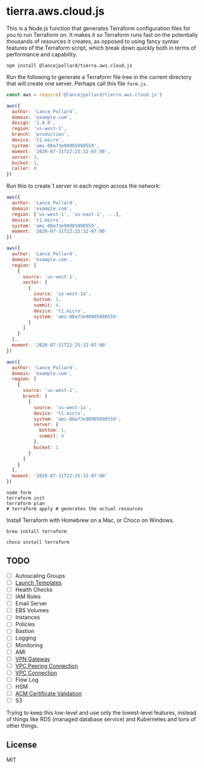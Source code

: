 
# tierra.aws.cloud.js

This is a Node.js function that generates Terraform configuration files for you to run Terraform on. It makes it so Terraform runs fast on the potentially thousands of resources it creates, as opposed to using fancy syntax features of the Terraform script, which break down quickly both in terms of performance and capability.

```
npm install @lancejpollard/tierra.aws.cloud.js
```

Run the following to generate a Terraform file tree in the current directory that will create one server. Perhaps call this file `form.js`.

```js
const aws = require('@lancejpollard/tierra.aws.cloud.js')

aws({
  author: 'Lance Pollard',
  domain: 'example.com',
  design: '1.0.0',
  region: 'us-west-1',
  branch: 'production',
  device: 't1.micro',
  system: 'ami-08a73e98905090559',
  moment: '2020-07-31T22:25:32-07:00',
  server: 1,
  bucket: 1,
  caller: 0
})
```

Run this to create 1 server in each region across the network:

```js
aws({
  author: 'Lance Pollard',
  domain: 'example.com',
  region: ['us-west-1', 'us-east-1', ...],
  device: 't1.micro',
  system: 'ami-08a73e98905090559',
  moment: '2020-07-31T22:25:32-07:00'
})
```

```js
aws({
  author: 'Lance Pollard',
  domain: 'example.com',
  region: [
    {
      source: 'us-west-1',
      sector: [
        {
          source: 'us-west-1a',
          bottom: 1,
          summit: 4,
          device: 't1.micro',
          system: 'ami-08a73e98905090559'
        }
      ]
    }
  ],
  moment: '2020-07-31T22:25:32-07:00'
})
```

```js
aws({
  author: 'Lance Pollard',
  domain: 'example.com',
  region: [
    {
      source: 'us-west-1',
      branch: [
        {
          source: 'us-west-1a',
          device: 't1.micro',
          system: 'ami-08a73e98905090559',
          server: {
            bottom: 1,
            summit: 4
          },
          bucket: 1
        }
      ]
    }
  ],
  moment: '2020-07-31T22:25:32-07:00'
})
```

```
node form
terraform init
terraform plan
# terraform apply # generates the actual resources
```

Install Terraform with Homebrew on a Mac, or Choco on Windows.

```
brew install terraform
```

```
choco install terraform
```

## TODO

- [ ] Autoscaling Groups
- [ ] [Launch Templates](https://registry.terraform.io/providers/hashicorp/aws/latest/docs/resources/launch_template)
- [ ] Health Checks
- [ ] IAM Roles
- [ ] Email Server
- [ ] EBS Volumes
- [ ] Instances
- [ ] Policies
- [ ] Bastion
- [ ] Logging
- [ ] Monitoring
- [ ] AMI
- [ ] [VPN Gateway](https://registry.terraform.io/providers/hashicorp/aws/latest/docs/resources/vpn_gateway)
- [ ] [VPC Peering Connection](https://registry.terraform.io/providers/hashicorp/aws/latest/docs/resources/vpc_peering_connection)
- [ ] [VPC Connection](https://registry.terraform.io/providers/hashicorp/aws/latest/docs/resources/vpn_connection)
- [ ] Flow Log
- [ ] HSM
- [ ] [ACM Certificate Validation](https://registry.terraform.io/providers/hashicorp/aws/latest/docs/resources/acm_certificate_validation)
- [ ] S3

Trying to keep this low-level and use only the lowest-level features, instead of things like RDS (managed database service) and Kubernetes and tons of other things.

## License

MIT
